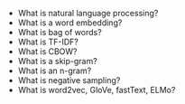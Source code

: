 <ul>
<li>What is natural language processing?</li>
<li>What is a word embedding?</li>
<li>What is bag of words?</li>
<li>What is TF-IDF?</li>
<li>What is CBOW?</li>
<li>What is a skip-gram?</li>
<li>What is an n-gram?</li>
<li>What is negative sampling?</li>
<li>What is word2vec, GloVe, fastText, ELMo?</li>
</ul>